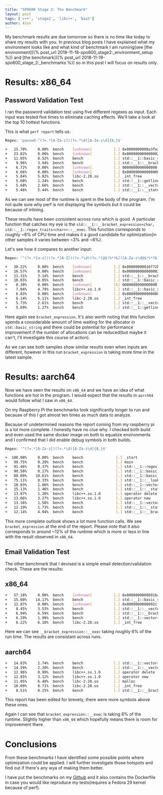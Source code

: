 ```yaml
---
title: "SPO600 Stage 2: The Benchmark"
layout: post
tags: ['c++', 'stage2', 'libc++', 'bash']
author: Alex
---
```


My benchmark results are due tomorrow so there is no time like
today to share my results with you. In previous blog posts I have
explained what my environment looks like and what kind of benchmark
I am running(see [the environment]({% post_url 2018-11-18-spo600_stage2:_environment_setup %})
and [the benchmark]({% post_url 2018-11-19-spo600_stage_2:_benchmarks %}) so in this post
I will focus on results only.

# Results: x86\_64

## Password Validation Test

I ran the password validation test using five different regexes as input.
Each input was tested five times to eliminate caching effects. We'll take 
a look at the top 10 hottest functions.

This is what `perf report` tells us:

```bash
Regex: 'passwd-^(?=.*[A-Za-z])(?=.*\d)[A-Za-z\d]{8,}$'

+   25.70%     0.00%  bench    [unknown]          [.] 0x0000000000a3fe20
+   23.82%     0.00%  bench    [unknown]          [.] 0x0000000000000021
+   11.05%     8.52%  bench    bench              [.] std::__1::basic_regex<char, std::__1::regex_traits<char> >::__match_at_start_ecma<std::__1::allocator<std::__1
+    9.96%     3.94%  bench    bench              [.] std::__1::__bracket_expression<char, std::__1::regex_traits<char> >::__exec
+    6.72%     0.00%  bench    [unknown]          [.] 0000000000000000
+    6.66%     0.00%  bench    [unknown]          [.] 0x0000000000000001
+    5.84%     5.82%  bench    libc-2.28.so       [.] _int_free
+    5.68%     1.24%  bench    bench              [.] std::__1::getline<char, std::__1::char_traits<char>, std::__1::allocator<char> >
+    5.68%     2.66%  bench    bench              [.] std::__1::__vector_base<std::__1::pair<unsigned long, char const*>, std::__1::allocator<std::__1::pair<unsigne
+    5.46%     5.44%  bench    bench              [.] std::__1::__state<char>::__state
```

As we can see most of the runtime is spent in the body of the program.
I'm not quite sure why perf is not displaying the symbols but it could
be because of inlining.

These results have been consistent across runs which is good.
A particular function that catches my eye is the `std::__1::__bracket_expression<char, std::__1::regex_traits<char>>::__exec`.
This function corresponds to roughly ~8% of CPU time and makes it a good candidate
for optimization(in other samples it varies between ~3% and ~8%).

Let's see how it compares to another input:

```bash
Regex: '^(?=.*[a-z])(?=.*[A-Z])(?=.*\d)(?=.*[@$!%*?&])[A-Za-z\d@$!%*?&]{8,}$'

+   30.22%     0.00%  bench    [unknown]          [.] 0x00000000016f72b0                                                                                           ◆
+   16.57%     0.00%  bench    [unknown]          [.] 0x0000000000000021                                                                                           ▒
+   11.31%     3.14%  bench    bench              [.] std::__1::__bracket_expression<char, std::__1::regex_traits<char> >::__exec                                  ▒
+   10.65%     8.05%  bench    bench              [.] std::__1::basic_regex<char, std::__1::regex_traits<char> >::__match_at_start_ecma<std::__1::allocator<std::__▒
+    8.30%     0.00%  bench    [unknown]          [k] 0000000000000000                                                                                             ▒
+    7.04%     4.79%  bench    libc++.so.1.0      [.] std::__1::basic_string<char, std::__1::char_traits<char>, std::__1::allocator<char> >::__init                ▒
+    6.83%     0.00%  bench    [unknown]          [.] 0x0000000000000001                                                                                           ▒
+    6.14%     6.11%  bench    libc-2.28.so       [.] _int_free                                                                                                    ▒
+    5.73%     2.61%  bench    bench              [.] std::__1::__vector_base<std::__1::pair<unsigned long, char const*>, std::__1::allocator<std::__1::pair<unsign▒
+    5.69%     1.27%  bench    bench              [.] std::__1::getline<char, std::__1::char_traits<char>, std::__1::allocator<char> >
```

Here again see `bracket_expression`. It's also worth noting that this function spends a considerable
amount of time waiting for the allocator in `std::basic_string` and there could be potential for performance
improvement if the number of allocations can be reduced(but maybe it can't, I'll investigate this course of action).

As we can see both samples show similar results even when inputs are different, however in this run `bracket_expression`
is taking more time in the latest sample.

# Results: aarch64

Now we have seen the results on `x86_64` and we have an idea of what functions are hot
in the program. I would expect that the results in `aarch64` would follow what I saw in
`x86_64`.

On my Raspberry Pi the benchmarks took significantly longer to run and because of this
I got almost ten times as much data to analyze.

Because of undetermined reasons the report coming from my raspberry pi is a lot more complete.
I honestly have no clue why. I checked both build and even used the same docker image on both
to equalize environments and I confirmed that I did enable debug symbols in both builds.

```bash
Regex: '^(?=.*[A-Za-z])(?=.*\d)[A-Za-z\d]{8,}$'

+  100.00%     0.00%  bench    bench               [.] _start                                                                                                               ◆+  100.00%     0.00%  bench    libc-2.28.so        [.] __libc_start_main                                                                                                    ▒
+   99.75%     0.20%  bench    bench               [.] main                                                                                                                 ▒
+   91.46%     0.37%  bench    bench               [.] std::__1::regex_match<std::__1::__wrap_iter<char const*>, std::__1::allocator<std::__1::sub_match<std::__1::__wrap_it▒
+   90.50%     0.17%  bench    bench               [.] std::__1::basic_regex<char, std::__1::regex_traits<char> >::__search<std::__1::allocator<std::__1::sub_match<char con▒
+   88.09%    10.61%  bench    bench               [.] std::__1::basic_regex<char, std::__1::regex_traits<char> >::__match_at_start_ecma<std::__1::allocator<std::__1::sub_m▒
+   75.11%     0.33%  bench    bench               [.] std::__1::__lookahead<char, std::__1::regex_traits<char> >::__exec                                                   ▒
+   18.03%     1.86%  bench    bench               [.] std::__1::vector<std::__1::__state<char>, std::__1::allocator<std::__1::__state<char> > >::__push_back_slow_path<std:▒
+   15.13%     1.46%  bench    bench               [.] std::__1::__state<char>::__state                                                                                     ▒
+   13.87%     1.26%  bench    libc++.so.1.0       [.] operator delete                                                                                                      ▒
+   13.66%     3.27%  bench    libc++.so.1.0       [.] operator new                                                                                                         ▒
+   13.16%     1.58%  bench    bench               [.] std::__1::vector<std::__1::pair<unsigned long, char const*>, std::__1::allocator<std::__1::pair<unsigned long, char c▒
+   12.19%     1.73%  bench    bench               [.] std::__1::__state<char>::~__state                                                                                    ▒
+   12.14%     4.94%  bench    bench               [.] std::__1::__bracket_expression<char, std::__1::regex_traits<char> >::__exec                                          ▒
```

This more complete outlook shows a lot more function calls. We see `bracket_expression` at the end of the report.
Please note that it also corresponds to around ~12% of the runtime which is more or less in line with the result
observed in `x86_64`.

## Email Validation Test

The other benchmark that I devised is a simple email detection/validation check.
These are the results:

## x86\_64


```bash
+   57.18%     0.00%  bench    [unknown]          [.] 0x0000000000891ba0                                                                                                    
+   15.60%    14.17%  bench    bench              [.] std::__1::basic_regex<char, std::__1::regex_traits<char> >::__match_at_start_ecma<std::__1::allocator<std::__1::sub_ma
+   12.87%     0.00%  bench    [unknown]          [.] 0x0000000000892cf0                                                                                                    
+    8.45%     3.53%  bench    bench              [.] std::__1::__vector_base<std::__1::pair<unsigned long, char const*>, std::__1::allocator<std::__1::pair<unsigned long,
+    6.94%     6.59%  bench    bench              [.] std::__1::__bracket_expression<char, std::__1::regex_traits<char> >::__exec                                         
+    6.29%     1.99%  bench    bench              [.] std::__1::vector<std::__1::pair<unsigned long, char const*>, std::__1::allocator<std::__1::pair<unsigned long, char co
+    6.22%     6.18%  bench    libc-2.28.so       [.] _int_free
```
Here we can see `__bracket_expression::__exec` taking roughly 6% of the run time. The results are consistant across runs.

## aarch64

```bash
+   14.83%     1.74%  bench    bench              [.] std::__1::vector<std::__1::pair<unsigned long, char const*>, std::__1::allocator<std::__1::pair<unsigned long, char co▒
+   14.59%     2.20%  bench    bench              [.] std::__1::__vector_base<std::__1::pair<unsigned long, char const*>, std::__1::allocator<std::__1::pair<unsigned long, ▒
+   12.96%     0.99%  bench    libc++.so.1.0      [.] operator delete                                                                                                       ▒
+   12.85%     3.12%  bench    libc++.so.1.0      [.] operator new                                                                                                          ▒
+   11.05%     6.40%  bench    libc-2.28.so       [.] malloc                                                                                                                ▒
+   10.09%     8.71%  bench    libc-2.28.so       [.] _int_free                                                                                                             ▒
+    8.51%     8.25%  bench    bench              [.] std::__1::__bracket_expression<char, std::__1::regex_traits<char> >::__exec
```
This report has been edited for brevety, there were more symbols above these ones.

Again I can see that `bracket_expression::__exec` is taking 8% of the runtime. Slightly higher than `x86_64` which hopefully means there is room for improvement there.


# Conclusions

From these benchmarks I have identified some possible points where optimization could be applied.
I will further investigate those hotspots and find out if there's any wya of making them better.

I have put the benchmarks on my [Github](https://github.com/e4lejandr0/libcxx-benchmarks) and it also contains the Dockerfile in case you would like
reproduce my tests(requires a Fedora 29 kernel because of perf).

